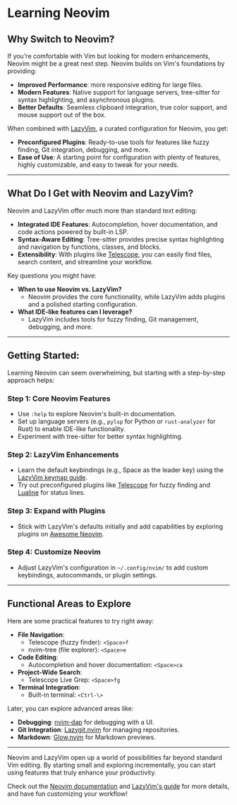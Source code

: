 # Learning Neovim

## Why Switch to Neovim?

If you're comfortable with Vim but looking for modern enhancements, Neovim might be a great next step. Neovim builds on Vim's foundations by providing:
- **Improved Performance**: more responsive editing for large files.
- **Modern Features**: Native support for language servers, tree-sitter for syntax highlighting, and asynchronous plugins.
- **Better Defaults**: Seamless clipboard integration, true color support, and mouse support out of the box.

When combined with [LazyVim](https://github.com/LazyVim), a curated configuration for Neovim, you get:
- **Preconfigured Plugins**: Ready-to-use tools for features like fuzzy finding, Git integration, debugging, and more.
- **Ease of Use**: A starting point for configuration with plenty of features, highly customizable, and easy to tweak for your needs.

---

## What Do I Get with Neovim and LazyVim?

Neovim and LazyVim offer much more than standard text editing:
- **Integrated IDE Features**: Autocompletion, hover documentation, and code actions powered by built-in LSP.
- **Syntax-Aware Editing**: Tree-sitter provides precise syntax highlighting and navigation by functions, classes, and blocks.
- **Extensibility**: With plugins like [Telescope](https://vimawesome.com/plugin/telescope-nvim), you can easily find files, search content, and streamline your workflow.

Key questions you might have:
- **When to use Neovim vs. LazyVim?**
  - Neovim provides the core functionality, while LazyVim adds plugins and a polished starting configuration.
- **What IDE-like features can I leverage?**
  - LazyVim includes tools for fuzzy finding, Git management, debugging, and more.

---

## Getting Started: 

Learning Neovim can seem overwhelming, but starting with a step-by-step approach helps:

### **Step 1: Core Neovim Features**
- Use `:help` to explore Neovim's built-in documentation.
- Set up language servers (e.g., `pylsp` for Python or `rust-analyzer` for Rust) to enable IDE-like functionality.
- Experiment with tree-sitter for better syntax highlighting.

### **Step 2: LazyVim Enhancements**
- Learn the default keybindings (e.g., Space as the leader key) using the [LazyVim keymap guide](https://www.lazyvim.org/keymaps).
- Try out preconfigured plugins like [Telescope](https://vimawesome.com/plugin/telescope-nvim) for fuzzy finding and [Lualine](https://github.com/nvim-lualine/lualine.nvim) for status lines.

### **Step 3: Expand with Plugins**
- Stick with LazyVim's defaults initially and add capabilities by exploring plugins on [Awesome Neovim](https://project-awesome.org/rockerBOO/awesome-neovim).

### **Step 4: Customize Neovim**
- Adjust LazyVim's configuration in `~/.config/nvim/` to add custom keybindings, autocommands, or plugin settings.

---

## Functional Areas to Explore

Here are some practical features to try right away:

- **File Navigation**:
  - Telescope (fuzzy finder): `<Space>f`
  - nvim-tree (file explorer): `<Space>e`
- **Code Editing**:
  - Autocompletion and hover documentation: `<Space>ca`
- **Project-Wide Search**:
  - Telescope Live Grep: `<Space>fg`
- **Terminal Integration**:
  - Built-in terminal: `<Ctrl-\>`

Later, you can explore advanced areas like:
- **Debugging**: [nvim-dap](https://github.com/mfussenegger/nvim-dap) for debugging with a UI.
- **Git Integration**: [Lazygit.nvim](https://github.com/kdheepak/lazygit.nvim) for managing repositories.
- **Markdown**: [Glow.nvim](https://github.com/ellisonleao/glow.nvim) for Markdown previews.

---

Neovim and LazyVim open up a world of possibilities far beyond standard Vim editing. By starting small and exploring incrementally, you can start using features that truly enhance your productivity.

Check out the [Neovim documentation](https://neovim.io/doc/user/) and [LazyVim's guide](https://www.lazyvim.org/) for more details, and have fun customizing your workflow!
